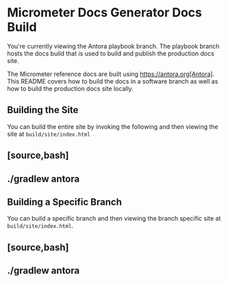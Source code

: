 # Micrometer Docs Generator Docs Build

You're currently viewing the Antora playbook branch.
The playbook branch hosts the docs build that is used to build and publish the production docs site.

The Micrometer reference docs are built using https://antora.org[Antora].
This README covers how to build the docs in a software branch as well as how to build the production docs site locally.

## Building the Site

You can build the entire site by invoking the following and then viewing the site at `build/site/index.html`

[source,bash]
----
./gradlew antora
----

## Building a Specific Branch

You can build a specific branch and then viewing the branch specific site at `build/site/index.html`.

[source,bash]
----
./gradlew antora
----
